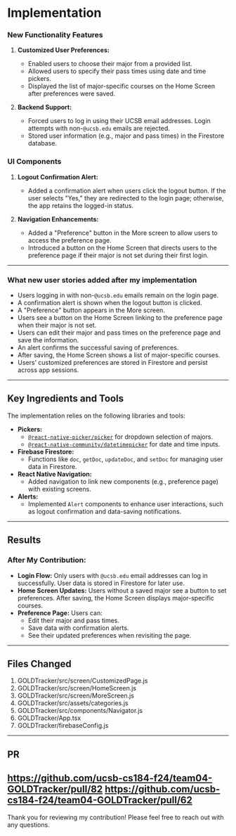 # Implementation

### **New Functionality Features**
1. **Customized User Preferences:**
   - Enabled users to choose their major from a provided list.
   - Allowed users to specify their pass times using date and time pickers.
   - Displayed the list of major-specific courses on the Home Screen after preferences were saved.

2. **Backend Support:**
   - Forced users to log in using their UCSB email addresses. Login attempts with non-`@ucsb.edu` emails are rejected.
   - Stored user information (e.g., major and pass times) in the Firestore database.

### **UI Components**
1. **Logout Confirmation Alert:**
   - Added a confirmation alert when users click the logout button. If the user selects "Yes," they are redirected to the login page; otherwise, the app retains the logged-in status.

2. **Navigation Enhancements:**
   - Added a "Preference" button in the More screen to allow users to access the preference page.
   - Introduced a button on the Home Screen that directs users to the preference page if their major is not set during their first login.

---
### **What new user stories added after my implementation**
- Users logging in with non-`@ucsb.edu` emails remain on the login page.
- A confirmation alert is shown when the logout button is clicked.
- A "Preference" button appears in the More screen.
- Users see a button on the Home Screen linking to the preference page when their major is not set.
- Users can edit their major and pass times on the preference page and save the information.
- An alert confirms the successful saving of preferences.
- After saving, the Home Screen shows a list of major-specific courses.
- Users’ customized preferences are stored in Firestore and persist across app sessions.

---

## **Key Ingredients and Tools**

The implementation relies on the following libraries and tools:
- **Pickers:**
  - [`@react-native-picker/picker`](https://github.com/react-native-picker/picker) for dropdown selection of majors.
  - [`@react-native-community/datetimepicker`](https://github.com/react-native-datetimepicker/datetimepicker) for date and time inputs.
- **Firebase Firestore:**
  - Functions like `doc`, `getDoc`, `updateDoc`, and `setDoc` for managing user data in Firestore.
- **React Native Navigation:**
  - Added navigation to link new components (e.g., preference page) with existing screens.
- **Alerts:**
  - Implemented `Alert` components to enhance user interactions, such as logout confirmation and data-saving notifications.

---

## **Results**
### **After My Contribution:**
- **Login Flow:** Only users with `@ucsb.edu` email addresses can log in successfully. User data is stored in Firestore for later use.
- **Home Screen Updates:** Users without a saved major see a button to set preferences. After saving, the Home Screen displays major-specific courses.
- **Preference Page:** Users can:
  - Edit their major and pass times.
  - Save data with confirmation alerts.
  - See their updated preferences when revisiting the page.

---

## **Files Changed**
1. GOLDTracker/src/screen/CustomizedPage.js
2. GOLDTracker/src/screen/HomeScreen.js
3. GOLDTracker/src/screen/MoreScreen.js
4. GOLDTracker/src/assets/categories.js
5. GOLDTracker/src/components/Navigator.js
6. GOLDTracker/App.tsx
7. GOLDTracker/firebaseConfig.js

---
## **PR**
https://github.com/ucsb-cs184-f24/team04-GOLDTracker/pull/82
https://github.com/ucsb-cs184-f24/team04-GOLDTracker/pull/62
--- 

Thank you for reviewing my contribution! Please feel free to reach out with any questions.
